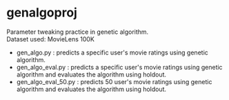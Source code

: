 # genalgoproj
Parameter tweaking practice in genetic algorithm.\
Dataset used: MovieLens 100K

* gen_algo.py : predicts a specific user's movie ratings using genetic algorithm.
* gen_algo_eval.py : predicts a specific user's movie ratings using genetic algorithm and evaluates the algorithm using holdout. 
* gen_algo_eval_50.py : predicts 50 user's movie ratings using genetic algorithm and evaluates the algorithm using holdout.
